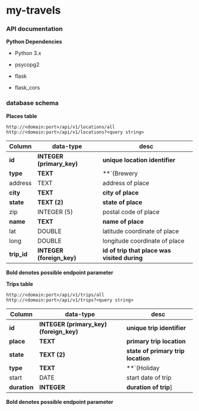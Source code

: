 # my-travels

### API documentation

**Python Dependencies**

- Python 3.x

- psycopg2

- flask

- flask_cors

### database schema

**Places table**

`http://<domain:port>/api/v1/locations/all`
`http://<domain:port>/api/v1/locations?<query string>`

| Column | data-type | desc
---|---| ---
**id** | **INTEGER (primary_key)**| **unique location identifier**
**type** | **TEXT** | **`(Brewery|Cidery|Winery|Sightseeing|Travel|Lodging|Park|Bar|Restaurant|Store|Museum|Concert)`**
address | TEXT | address of place
**city** | **TEXT** | **city of place**
**state** | **TEXT (2)** | **state of place**
zip | INTEGER (5) | postal code of place
**name** | **TEXT** | **name of place**
lat | DOUBLE | latitude coordinate of place
long | DOUBLE | longitude coordinate of place
**trip_id** | **INTEGER (foreign_key)** | **id of trip that place was visited during**

**Bold denotes possible endpoint parameter**

**Trips table**

`http://<domain:port>/api/v1/trips/all`
`http://<domain:port>/api/v1/trips?<query string>`

| Column | data-type | desc
---|---| ---
**id** | **INTEGER (primary_key) (foreign_key)**| **unique trip identifier**
**place** | **TEXT** | **primary trip location**
**state** | **TEXT (2)** | **state of primary trip location**
**type** | **TEXT** | **`(Holiday|Vacation|Professional|Race|Concert)`**
start | DATE | start date of trip
**duration** | **INTEGER** | **duration of trip**]

**Bold denotes possible endpoint parameter**




